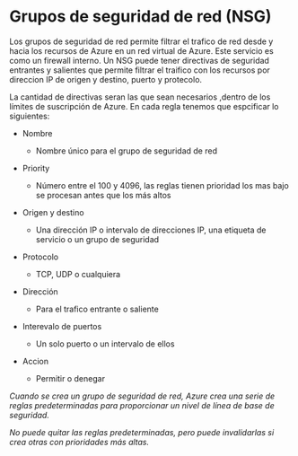 # Grupos de seguridad de red (NSG)
Los grupos de seguridad de red permite filtrar el trafico de red desde y hacia los recursos de Azure en un red virtual de Azure. Este servicio es como un firewall interno. Un NSG puede tener directivas de seguridad entrantes y salientes que permite filtrar el traifico con los recursos por direccion IP de origen y destino, puerto y protecolo.

La cantidad de directivas seran las que sean necesarios ,dentro de los límites de suscripción de Azure. En cada regla tenemos que espcificar lo siguientes:

- Nombre 
	- Nombre único para el grupo de seguridad de red
- Priority 
	- Número entre el 100 y 4096, las reglas tienen prioridad los mas bajo se procesan antes que los más altos

- Origen y destino
	- Una dirección IP o intervalo de direcciones IP, una etiqueta de servicio o un grupo de seguridad

- Protocolo
	-  TCP, UDP o cualquiera

- Dirección
	- Para el trafico entrante o saliente

- Interevalo de puertos
	- Un solo puerto o un intervalo de ellos

- Accion
	- Permitir o denegar

_Cuando se crea un grupo de seguridad de red, Azure crea una serie de reglas predeterminadas para proporcionar un nivel de línea de base de seguridad._

_No puede quitar las reglas predeterminadas, pero puede invalidarlas si crea otras con prioridades más altas._